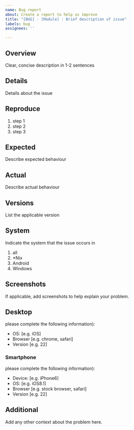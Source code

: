 ```yaml
---
name: Bug report
about: Create a report to help us improve
title: "[BUG] - [Module] : Brief description of issue"
labels: bug
assignees: ''

---
```


## Overview
Clear, concise description in 1-2 sentences

## Details
Details about the issue

## Reproduce
1. step 1
2. step 2
3. step 3

## Expected
Describe expected behaviour

## Actual
Describe actual behaviour

## Versions 
List the applicable version

## System
Indicate the system that the issue occurs in
1. all 
2. *Nix
3. Android
4. Windows

## Screenshots
If applicable, add screenshots to help explain your problem.

## Desktop 
please complete the following information):
 - OS: [e.g. iOS]
 - Browser [e.g. chrome, safari]
 - Version [e.g. 22]

### Smartphone
please complete the following information):
 - Device: [e.g. iPhone6]
 - OS: [e.g. iOS8.1]
 - Browser [e.g. stock browser, safari]
 - Version [e.g. 22]

## Additional
Add any other context about the problem here.

